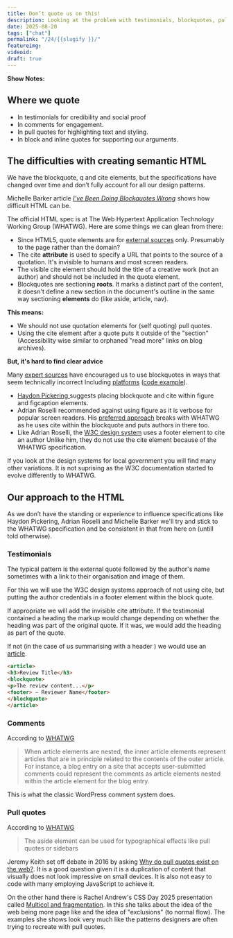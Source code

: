 ```yaml
---
title: Don’t quote us on this! 
description: Looking at the problem with testimonials, blockquotes, pull quotes and the cite element.
date: 2025-08-20
tags: ["chat"]
permalink: "/24/{{slugify }}/"
featureimg: 
videoid:
draft: true
---
```


**Show Notes:**

## Where we quote

- In testimonials for credibility and  social proof
- In comments for engagement.
- In  pull quotes for highlighting text and styling.
- In block and inline quotes for  supporting our arguments.

## The difficulties with creating semantic HTML

We have the blockquote, q and cite elements, but the specifications have changed over time and don’t fully account for all our design patterns.


Michelle Barker article <cite><a href="https://css-irl.info/ive-been-doing-blockquotes-wrong/">I’ve Been Doing Blockquotes Wrong</a></cite> shows how difficult HTML can be. 

The official HTML spec is at The Web Hypertext Application Technology Working Group (WHATWG). Here are some things we can glean from there:

- Since HTML5, quote elements are for <a href="https://html.spec.whatwg.org/multipage/grouping-content.html#the-blockquote-element">external sources</a> only. Presumably to the page rather than the domain?
- The cite **attribute** is used to specify a URL that points to the source of a quotation. It's invisible to humans and most screen readers.
- The visible cite element should hold the title of a creative work (not an author) and should not be included in the quote element.
- Blockquotes are sectioning **roots**. It marks a distinct part of the content, it doesn't define a new section in the document's outline in the same way sectioning **elements** do (like aside, article, nav).

**This means:**
- We should not use quotation elements for (self quoting) pull quotes.
- Using the cite element after a quote puts it outside of the "section" (Accessibility wise similar to orphaned "read more" links on blog archives).

**But, it's hard to find clear advice**

Many [expert sources](https://html5doctor.com/cite-and-blockquote-reloaded/) have encouraged us to use blockquotes in ways that seem technically incorrect Including [platforms](https://wordpress.com/support/wordpress-editor/blocks/quote-block/#insert-your-quote) ([code example](https://theadminbar.com/accessibility-weekly/coding-blockquotes/)).

-  [Haydon Pickering ](https://heydonworks.com/article/the-blockquote-element/) suggests placing blockquote and cite within figure and figcaption elements.
- Adrian Roselli recommended against using figure as it is verbose for popular screen readers. His [preferred approach](https://adrianroselli.com/2023/07/blockquotes-in-screen-readers.html#Example07) breaks with WHATWG as he uses cite within the blockquote and puts authors in there too.
 - Like Adrian Roselli, the [W3C design system](https://design-system.w3.org/components/quote.html) uses a footer element to cite an author Unlike him, they do not use the cite element because of the WHATWG specification.

 If you look at the design systems for local government you will find many other variations. It is not suprising as the W3C documentation started to evolve differently to WHATWG.

 ## Our approach to the HTML

As we don’t have the standing or experience to influence specifications like Haydon Pickering, Adrian Roselli and Michelle Barker we'll try and stick to the WHATWG specification and be consistent in that from here on (untill told otherwise).

###  Testimonials 

The typical pattern is the external quote followed by the author's name sometimes with a link to their organisation and image of them.

For this we will use the W3C design systems approach of not using cite, but putting the author credentials in a footer element within the block quote.

If appropriate we will add the invisible cite attribute. If the testimonial contained a heading the markup would change depending on whether the heading was part of the original quote. If it was, we would add the heading as part of the quote. 

 If not (in the case of us summarising with a header ) we would use an [article](https://html.spec.whatwg.org/multipage/sections.html#the-article-element).

```html
<article>
<h3>Review Title</h3>
<blockquote>
<p>The review content...</p>
<footer> — Reviewer Name</footer>
</blockquote>
</article> 
 ```

 ###  Comments 

 According to [WHATWG](https://html.spec.whatwg.org/multipage/sections.html#the-article-element)

 <blockquote>
 When article elements are nested, the inner article elements represent articles that are in principle related to the contents of the outer article. For instance, a blog entry on a site that accepts user-submitted comments could represent the comments as article elements nested within the article element for the blog entry.
 </blockquote>

 This is what the classic WordPress comment system does.

  ###  Pull quotes

   According to [WHATWG](https://html.spec.whatwg.org/multipage/sections.html#the-aside-element)

   <blockquote>
   The aside element can be used for typographical effects like pull quotes or sidebars
   </blockquote>

   Jeremy Keith set off  debate in 2016 by asking [Why do pull quotes exist on the web?](https://adactio.com/journal/11102). It is a good question given it is a duplication of content that visually does not look impressive on small devices. It is also not easy to code with many employing JavaScript to achieve it.

   On the other hand there is Rachel Andrew's CSS Day 2025 presentation called [Multicol and fragmentation](https://www.youtube.com/watch?v=NfwDP9shxNQ&t=2493s). In this she talks about the idea of the web being more page like and the idea of "exclusions" (to normal flow). The examples she shows look very much like the patterns designers are often trying to recreate with pull quotes. 
